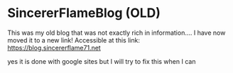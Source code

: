 # SincererFlameBlog (OLD)
This was my old blog that was not exactly rich in information.... 
I have now moved it to a new link!
Accessible at this link: https://blog.sincererflame71.net

yes it is done with google sites but I will try to fix this when I can
